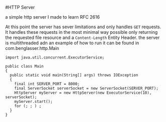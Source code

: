 #HTTP Server

a simple http server I made to learn RFC 2616

At this point the server has sever limitations and only handles `GET` requests.  It handles these requests in the most minimal way possible only returning the requested file resource and a `Content-Length` Entity Header.  the server is multithreaded adn an example of how to run it can be found in com.benglasser.http.Main

```
import java.util.concurrent.ExecutorService;

public class Main
{
  public static void main(String[] args) throws IOException
  {
    final int SERVER_PORT = 8000;
    final ServerSocket serverSocket = new ServerSocket(SERVER_PORT);
    HttpServer myServer = new HttpServer(new ExecutorService(10), serverSocket);
    myServer.start();
    for (; ; ) ;
  }
}
```
